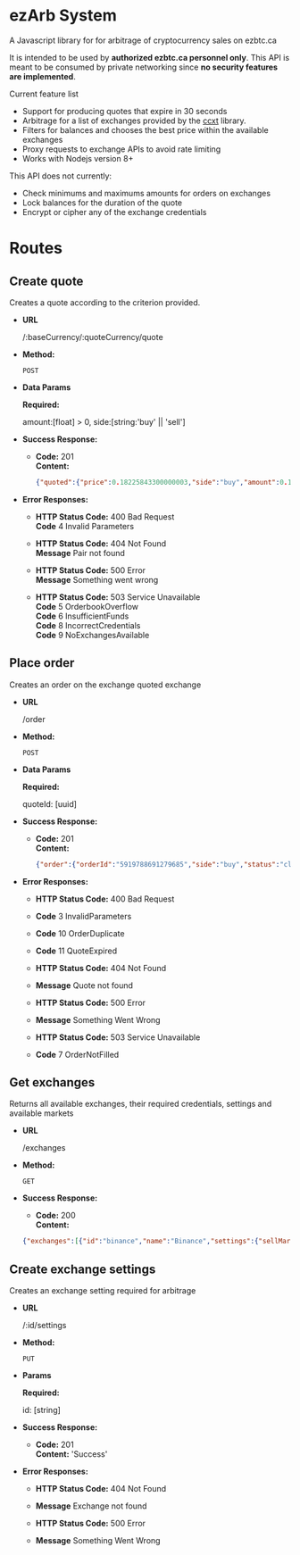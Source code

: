 # ezArb System

A Javascript library for for arbitrage of cryptocurrency sales on ezbtc.ca 

It is intended to be used by **authorized ezbtc.ca personnel only**. This API is meant to be consumed by private networking since **no security features are implemented**.

Current feature list

- Support for producing quotes that expire in 30 seconds
- Arbitrage for a list of exchanges provided by the [ccxt](https://github.com/ccxt/ccxt) library.
- Filters for balances and chooses the best price within the available exchanges
- Proxy requests to exchange APIs to avoid rate limiting
- Works with Nodejs version 8+

This API does not currently:

- Check minimums and maximums amounts for orders on exchanges
- Lock balances for the duration of the quote
- Encrypt or cipher any of the exchange credentials

# Routes

## Create quote

  Creates a quote according to the criterion provided.

* **URL**

  /:baseCurrency/:quoteCurrency/quote

* **Method:**

  `POST` 

* **Data Params**

  **Required:**
  
  amount:[float] > 0,
  side:[string:'buy' || 'sell']

* **Success Response:**

  * **Code:** 201 <br />
    **Content:** 
    ```json
    {"quoted":{"price":0.18225843300000003,"side":"buy","amount":0.1,"marketId":"4","created_at":"2018-05-10T20:45:41.385Z","id":"dc075490-b660-4a12-adec-673bc9fe96f4"}}
    ```
 
* **Error Responses:**

  * **HTTP Status Code:** 400 Bad Request <br />
    **Code** 4 Invalid Parameters <br />

  * **HTTP Status Code:** 404 Not Found <br />
    **Message** Pair not found <br />

  * **HTTP Status Code:** 500 Error <br />
    **Message** Something went wrong <br />
 
  * **HTTP Status Code:** 503 Service Unavailable <br />
    **Code** 5 OrderbookOverflow <br>
    **Code** 6 InsufficientFunds <br />
    **Code** 8 IncorrectCredentials <br />
    **Code** 9 NoExchangesAvailable <br />


## Place order

  Creates an order on the exchange quoted exchange

* **URL**

  /order

* **Method:**

  `POST` 

* **Data Params**

  **Required:**
  
  quoteId: [uuid]

* **Success Response:**

  * **Code:** 201 <br />
    **Content:** 
    ```json
    {"order":{"orderId":"5919788691279685","side":"buy","status":"closed","createdAt":"2018-05-10T21:25:48.659Z","filled":0.1,"price":0.2}}
    ```
 
* **Error Responses:**

  * **HTTP Status Code:** 400 Bad Request <br />
  * **Code** 3 InvalidParameters <br />
  * **Code** 10 OrderDuplicate <br />
  * **Code** 11 QuoteExpired <br />

  * **HTTP Status Code:** 404 Not Found <br />
  * **Message** Quote not found <br />
  
  * **HTTP Status Code:** 500 Error <br />
  * **Message** Something Went Wrong <br />

  * **HTTP Status Code:** 503 Service Unavailable <br />
  * **Code** 7 OrderNotFilled <br>


## Get exchanges

  Returns all available exchanges, their required credentials, settings and available markets

* **URL**

  /exchanges

* **Method:**

  `GET` 

* **Success Response:**

  * **Code:** 200 <br />
    **Content:** 
  ```json
  {"exchanges":[{"id":"binance","name":"Binance","settings":{"sellMarginPercent":5,"buyMarginPercent":5,"apiKey":"testkey","uid":null,"login":null},"markets":[{"symbol":"ETH/BTC"},{"symbol":"BCH/BTC"},{"symbol":"LTC/BTC"}],"requires":{"apiKey":true,"secret":true,"uid":false,"login":false,"password":false,"twofa":false}},{"id":"bitstamp","name":"Bitstamp","settings":{"sellMarginPercent":5,"buyMarginPercent":5,"apiKey":"testkey","uid":null,"login":null},"markets":[{"symbol":"ETH/BTC"},{"symbol":"BCH/BTC"},{"symbol":"LTC/BTC"}],"requires":{"apiKey":true,"secret":true,"uid":false,"login":false,"password":false,"twofa":false}},{"id":"poloniex","name":"Poloniex","settings":{"sellMarginPercent":5,"buyMarginPercent":5,"apiKey":"testkey","uid":null,"login":null},"markets":[{"symbol":"ETH/BTC"},{"symbol":"BCH/BTC"},{"symbol":"LTC/BTC"}],"requires":{"apiKey":true,"secret":true,"uid":false,"login":false,"password":false,"twofa":false}}]}
   ```

## Create exchange settings

  Creates an exchange setting required for arbitrage

* **URL**

  /:id/settings

* **Method:**

  `PUT` 

* **Params**

  **Required:**
  
  id: [string]

* **Success Response:**

  * **Code:** 201 <br />
    **Content:** 
    'Success'
 
* **Error Responses:**

  * **HTTP Status Code:** 404 Not Found <br />
  * **Message** Exchange not found <br />
  
  * **HTTP Status Code:** 500 Error <br />
  * **Message** Something Went Wrong <br />
